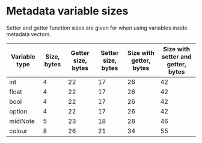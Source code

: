 # Metadata variable sizes

Setter and getter function sizes are given for when using variables inside metadata vectors.

| Variable type | Size, bytes | Getter size, bytes | Setter size, bytes | Size with getter, bytes | Size with setter and getter, bytes |
| ------------- | ----------- | ------------------ | ------------------ | ----------------------- | ---------------------------------- |
| int           | 4           | 22                 | 17                 | 26                      | 42                                 |
| float         | 4           | 22                 | 17                 | 26                      | 42                                 |
| bool          | 4           | 22                 | 17                 | 26                      | 42                                 |
| option        | 4           | 22                 | 17                 | 26                      | 42                                 |
| midiNote      | 5           | 23                 | 18                 | 28                      | 46                                 |
| colour        | 8           | 26                 | 21                 | 34                      | 55                                 |

